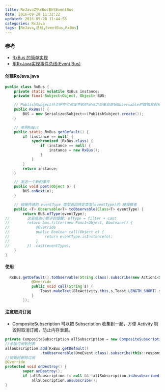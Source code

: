 ```yaml
---
title: RxJava之RxBus替代EventBus
date: 2016-09-28 11:32:22
updated: 2016-09-28 11:44:58categories: RxJava
tags: [RxJava,总线,EventBus,RxBus]
---
```

### 参考
* [RxBus 的简单实现](http://brucezz.itscoder.com/articles/2016/06/02/a-simple-rxbus-implementation/)
* [用RxJava实现事件总线(Event Bus)](http://www.jianshu.com/p/ca090f6e2fe2/)

#### 创建RxJava.java
```java
public class RxBus {
    private static volatile RxBus instance;
    private final Subject<Object, Object> BUS;

    // PublishSubject只会把在订阅发生的时间点之后来自原始Observable的数据发射给观察者
    public RxBus() {
        BUS = new SerializedSubject<>(PublishSubject.create());
    }

    // 单例RxBus
    public static RxBus getDefault() {
        if (instance == null) {
            synchronized (RxBus.class) {
                if (instance == null) {
                    instance = new RxBus();
                }
            }
        }
        return instance;
    }

    // 发送一个新的事件
    public void post(Object o) {
        BUS.onNext(o);
    }

    // 根据传递的 eventType 类型返回特定类型(eventType)的 被观察者
    public <T> Observable<T> toObservable(Class<T> eventType) {
        return BUS.ofType(eventType);
//        这里感谢小鄧子的提醒: ofType = filter + cast
//        return bus.filter(new Func1<Object, Boolean>() {
//            @Override
//            public Boolean call(Object o) {
//                return eventType.isInstance(o);
//            }
//        }) .cast(eventType);
    }
}
```
#### 使用
```java
  RxBus.getDefault().toObservable(String.class).subscribe(new Action1<String>() {
            @Override
            public void call(String s) {
                Toast.makeText(BleActivity.this,s,Toast.LENGTH_SHORT).show();
            }
        });
```
#### 注意取消订阅
* CompositeSubscription 可以把 Subscription 收集到一起，方便 Activity 销毁时取消订阅，防止内存泄漏。
```java
private CompositeSubscription allSubscription = new CompositeSubscription();
//添加订阅到列表  
allSubscription.add(RxBus.getDefault()
                .toObserverable(OneEvent.class).subscribe(this::response));
//销毁时删除订阅                
@Override
protected void onDestroy() {
        super.onDestroy();
        if (allSubscription != null && !allSubscription.isUnsubscribed())
            allSubscription.unsubscribe();
}
```
